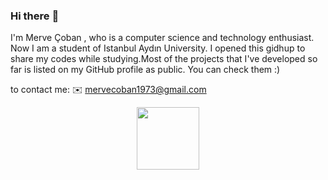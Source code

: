 ### Hi there <span class="wave">👋</span>


I'm Merve Çoban , who is a computer science and technology enthusiast. Now I am a student of Istanbul Aydın University. I opened this gidhup to share my codes while studying.Most of the projects that I've developed so far is listed on my GitHub profile as public. You can check them :)


to contact me: <g-emoji class="g-emoji" alias="envelope" fallback-src="https://github.githubassets.com/images/icons/emoji/unicode/2709.png">✉️</g-emoji>
<a href="mailto:mail@ugurdindar.com">mervecoban1973@gmail.com</a>

<div id="header" align="center">
  <img src="https://media.giphy.com/media/M9gbBd9nbDrOTu1Mqx/giphy.gif" width="100"/>
</div>
